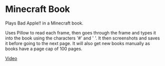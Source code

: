 # Minecraft Book

Plays Bad Apple!! in a Minecraft book.

Uses Pillow to read each frame, then goes through the frame and types it into the book using the characters '#' and ' '. It then screenshots and saves it before going to the next page. It will also get new books manually as books have a page cap of 100 pages.

[Video](https://youtu.be/9gVhg2QZRA4)